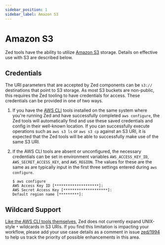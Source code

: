 ```yaml
---
sidebar_position: 1
sidebar_label: Amazon S3
---
```


# Amazon S3

Zed tools have the ability to utilize [Amazon S3](https://aws.amazon.com/s3/)
storage. Details on effective use with S3 are described below.

## Credentials

The URI parameters that are accepted by Zed components can be `s3://`
destinations that point to S3 storage. As most S3 buckets are non-public, this
requires the Zed tooling to have credentials for access. These credentials can
be provided in one of two ways.

1. If you have the [AWS CLI](https://aws.amazon.com/cli/) tools installed on
the same system where you're running Zed and have successfully completed
`aws configure`, the Zed tools will automatically find and use these saved
credentials and config in their well-known location. If you can successfully
execute operations such as `aws s3 ls` or `aws s3 cp` against an S3 URI, it is
expected that the Zed tools will be able to successfully make use of the same
S3 URI.

2. If the AWS CLI tools are absent or unconfigured, the necessary credentials
can be set in environment variables `AWS_ACCESS_KEY_ID`,
`AWS_SECRET_ACCESS_KEY`, and `AWS_REGION`. The values for these are the same as
are typically input in the first three settings entered during `aws configure`.

   ```
   $ aws configure
   AWS Access Key ID [********************]: 
   AWS Secret Access Key [********************]: 
   Default region name [*********]: 
   ```

## Wildcard Support

[Like the AWS CLI tools themselves](https://aws.amazon.com/premiumsupport/knowledge-center/s3-event-notification-filter-wildcard/#:~:text=Because%20the%20wildcard%20asterisk%20character,suffix%20object%20key%20name%20filter.),
Zed does not currently expand UNIX-style `*` wildcards in S3 URIs. If you
find this limitation is impacting your workflow, please add your use case
details as a comment in issue [zed/1994](https://github.com/brimdata/zed/issues/1994)
to help us track the priority of possible enhancements in this area.
